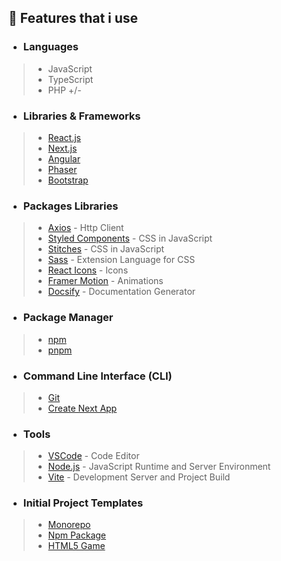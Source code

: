 ## 🧾 Features that i use 

- ### Languages
 > - JavaScript
 > - TypeScript
 > - PHP +/-

- ### Libraries & Frameworks
 > - [React.js](https://pt-br.react.dev/)
 > - [Next.js](https://nextjs.org)
 > - [Angular](https://angular.io/)
 > - [Phaser](https://phaser.io/)
 > - [Bootstrap](https://getbootstrap.com/)
 
- ### Packages Libraries
 > - [Axios](https://axios-http.com/ptbr/docs/intro) - Http Client
 > - [Styled Components](https://styled-components.com/docs/basics#installation) - CSS in JavaScript
 > - [Stitches](https://stitches.dev/) - CSS in JavaScript
 > - [Sass](https://sass-lang.com/) - Extension Language for CSS
 > - [React Icons](https://react-icons.github.io/react-icons) - Icons
 > - [Framer Motion](https://www.framer.com/docs/)  - Animations
 > - [Docsify](https://docsify.js.org/#/quickstart) - Documentation Generator

- ### Package Manager
 > - [npm](https://www.npmjs.com) 
 > - [pnpm](https://pnpm.io/pt/) 
 

- ### Command Line Interface (CLI)
 > - [Git](https://git-scm.com/)  
 > - [Create Next App](https://nextjs.org/docs/app/api-reference/create-next-app)  


- ### Tools
 > - [VSCode](https://code.visualstudio.com)  - Code Editor
 > - [Node.js](https://nodejs.org/en/about) - JavaScript Runtime and Server Environment
 > - [Vite](https://vitejs.dev/) - Development Server and Project Build

 - ### Initial Project Templates
 > - [Monorepo](https://github.com/andremalveira/pnpm-monorepo-example)
 > - [Npm Package](https://github.com/andremalveira/vite-package-example)
 > - [HTML5 Game](https://github.com/andremalveira/vite-phaser3-example)
